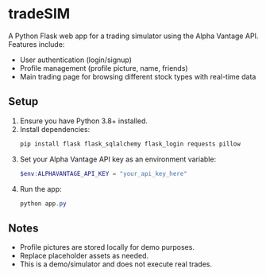 # tradeSIM

A Python Flask web app for a trading simulator using the Alpha Vantage API. Features include:
- User authentication (login/signup)
- Profile management (profile picture, name, friends)
- Main trading page for browsing different stock types with real-time data

## Setup
1. Ensure you have Python 3.8+ installed.
2. Install dependencies:
   ```powershell
   pip install flask flask_sqlalchemy flask_login requests pillow
   ```
3. Set your Alpha Vantage API key as an environment variable:
   ```powershell
   $env:ALPHAVANTAGE_API_KEY = "your_api_key_here"
   ```
4. Run the app:
   ```powershell
   python app.py
   ```

## Notes
- Profile pictures are stored locally for demo purposes.
- Replace placeholder assets as needed.
- This is a demo/simulator and does not execute real trades.

